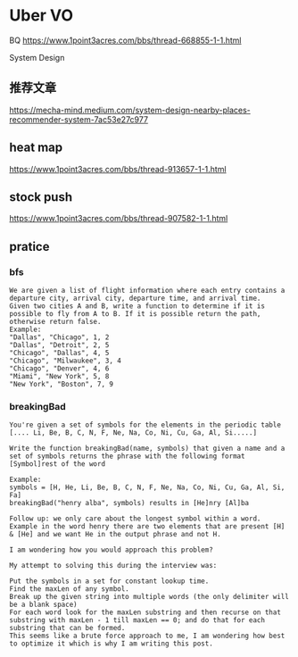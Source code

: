 # Uber VO




BQ 
https://www.1point3acres.com/bbs/thread-668855-1-1.html
 

System Design

## 推荐文章
https://mecha-mind.medium.com/system-design-nearby-places-recommender-system-7ac53e27c977


## heat map


https://www.1point3acres.com/bbs/thread-913657-1-1.html


## stock push

https://www.1point3acres.com/bbs/thread-907582-1-1.html



## pratice

### bfs
```
We are given a list of flight information where each entry contains a departure city, arrival city, departure time, and arrival time.
Given two cities A and B, write a function to determine if it is possible to fly from A to B. If it is possible return the path, otherwise return false.
Example:
"Dallas", "Chicago", 1, 2
"Dallas", "Detroit", 2, 5
"Chicago", "Dallas", 4, 5
‍‍‍"Chicago", "Milwaukee", 3, 4
"Chicago", "Denver", 4, 6
"Miami", "New York", 5, 8
"New York", "Boston", 7, 9
```


### breakingBad
```
You're given a set of symbols for the elements in the periodic table [.... Li, Be, B, C, N, F, Ne, Na, Co, Ni, Cu, Ga, Al, Si.....]

Write the function breakingBad(name, symbols) that given a name and a set of symbols returns the phrase with the following format [Symbol]rest of the word

Example:
symbols = [H, He, Li, Be, B, C, N, F, Ne, Na, Co, Ni, Cu, Ga, Al, Si, Fa]
breakingBad("henry alba", symbols) results in [He]nry [Al]ba

Follow up: we only care about the longest symbol within a word. Example in the word henry there are two elements that are present [H] & [He] and we want He in the output phrase and not H.

I am wondering how you would approach this problem?

My attempt to solving this during the interview was:

Put the symbols in a set for constant lookup time.
Find the maxLen of any symbol.
Break up the given string into multiple words (the only delimiter will be a blank space)
For each word look for the maxLen substring and then recurse on that substring with maxLen - 1 till maxLen == 0; and do that for each substring that can be formed.
This seems like a brute force approach to me, I am wondering how best to optimize it which is why I am writing this post.
```